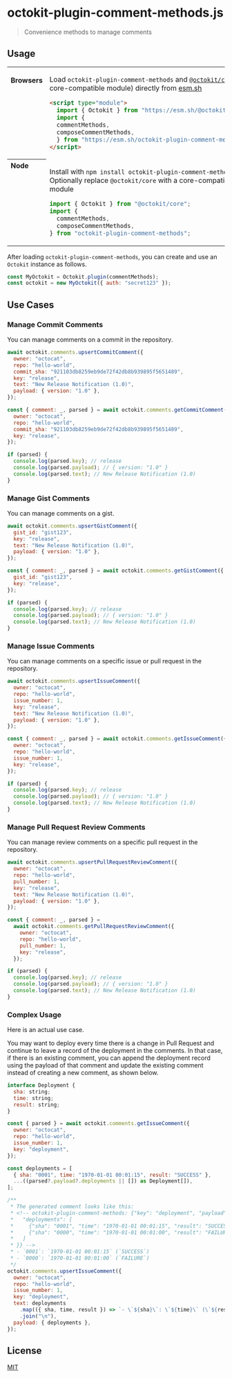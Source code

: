 # octokit-plugin-comment-methods.js

> Convenience methods to manage comments

## Usage

<table>
<tbody valign=top align=left>
<tr><th>

Browsers

</th><td width=100%>

Load `octokit-plugin-comment-methods` and
[`@octokit/core`](https://github.com/octokit/core.js) (or core-compatible
module) directly from [esm.sh](https://esm.sh)

```html
<script type="module">
  import { Octokit } from "https://esm.sh/@octokit/core";
  import {
  commentMethods,
  composeCommentMethods,
  } from "https://esm.sh/octokit-plugin-comment-methods";
</script>
```

</td></tr>
<tr><th>
Node
</th><td>

Install with `npm install octokit-plugin-comment-methods`. Optionally replace
`@octokit/core` with a core-compatible module

```js
import { Octokit } from "@octokit/core";
import {
  commentMethods,
  composeCommentMethods,
} from "octokit-plugin-comment-methods";
```

</td></tr>
</tbody>
</table>

After loading `octokit-plugin-comment-methods`, you can create and use an
`Octokit` instance as follows.

```js
const MyOctokit = Octokit.plugin(commentMethods);
const octokit = new MyOctokit({ auth: "secret123" });
```

## Use Cases

### Manage Commit Comments

You can manage comments on a commit in the repository.

```js
await octokit.comments.upsertCommitComment({
  owner: "octocat",
  repo: "hello-world",
  commit_sha: "921103db8259eb9de72f42db8b939895f5651489",
  key: "release",
  text: "New Release Notification (1.0)",
  payload: { version: "1.0" },
});

const { comment: _, parsed } = await octokit.comments.getCommitComment({
  owner: "octocat",
  repo: "hello-world",
  commit_sha: "921103db8259eb9de72f42db8b939895f5651489",
  key: "release",
});

if (parsed) {
  console.log(parsed.key); // release
  console.log(parsed.payload); // { version: "1.0" }
  console.log(parsed.text); // New Release Notification (1.0)
}
```

### Manage Gist Comments

You can manage comments on a gist.

```js
await octokit.comments.upsertGistComment({
  gist_id: "gist123",
  key: "release",
  text: "New Release Notification (1.0)",
  payload: { version: "1.0" },
});

const { comment: _, parsed } = await octokit.comments.getGistComment({
  gist_id: "gist123",
  key: "release",
});

if (parsed) {
  console.log(parsed.key); // release
  console.log(parsed.payload); // { version: "1.0" }
  console.log(parsed.text); // New Release Notification (1.0)
}
```

### Manage Issue Comments

You can manage comments on a specific issue or pull request in the repository.

```js
await octokit.comments.upsertIssueComment({
  owner: "octocat",
  repo: "hello-world",
  issue_number: 1,
  key: "release",
  text: "New Release Notification (1.0)",
  payload: { version: "1.0" },
});

const { comment: _, parsed } = await octokit.comments.getIssueComment({
  owner: "octocat",
  repo: "hello-world",
  issue_number: 1,
  key: "release",
});

if (parsed) {
  console.log(parsed.key); // release
  console.log(parsed.payload); // { version: "1.0" }
  console.log(parsed.text); // New Release Notification (1.0)
}
```

### Manage Pull Request Review Comments

You can manage review comments on a specific pull request in the repository.

```js
await octokit.comments.upsertPullRequestReviewComment({
  owner: "octocat",
  repo: "hello-world",
  pull_number: 1,
  key: "release",
  text: "New Release Notification (1.0)",
  payload: { version: "1.0" },
});

const { comment: _, parsed } =
  await octokit.comments.getPullRequestReviewComment({
    owner: "octocat",
    repo: "hello-world",
    pull_number: 1,
    key: "release",
  });

if (parsed) {
  console.log(parsed.key); // release
  console.log(parsed.payload); // { version: "1.0" }
  console.log(parsed.text); // New Release Notification (1.0)
}
```

### Complex Usage

Here is an actual use case.

You may want to deploy every time there is a change in Pull Request and continue
to leave a record of the deployment in the comments. In that case, if there is
an existing comment, you can append the deployment record using the payload of
that comment and update the existing comment instead of creating a new comment,
as shown below.

```js
interface Deployment {
  sha: string;
  time: string;
  result: string;
}

const { parsed } = await octokit.comments.getIssueComment({
  owner: "octocat",
  repo: "hello-world",
  issue_number: 1,
  key: "deployment",
});

const deployments = [
  { sha: "0001", time: "1970-01-01 00:01:15", result: "SUCCESS" },
  ...((parsed?.payload?.deployments || []) as Deployment[]),
];

/**
 * The generated comment looks like this:
 * <!-- octokit-plugin-comment-methods: {"key": "deployment", "payload": {
 *   "deployments": [
 *     {"sha": "0001", "time": "1970-01-01 00:01:15", "result": "SUCCESS"},
 *     {"sha": "0000", "time": "1970-01-01 00:01:00", "result": "FAILURE"}
 *   ]
 * }} -->
 * - `0001`: `1970-01-01 00:01:15` (`SUCCESS`)
 * - `0000`: `1970-01-01 00:01:00` (`FAILURE`)
 */
octokit.comments.upsertIssueComment({
  owner: "octocat",
  repo: "hello-world",
  issue_number: 1,
  key: "deployment",
  text: deployments
    .map(({ sha, time, result }) => `- \`${sha}\`: \`${time}\` (\`${result}\`)`)
    .join("\n"),
  payload: { deployments },
});
```

## License

[MIT](LICENSE)
